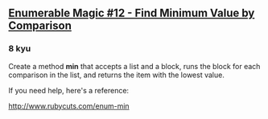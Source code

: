 <h2><a href=https://www.codewars.com/kata/545abc2d85166a08bd000f80/train/ruby target="_blank">Enumerable Magic #12 - Find Minimum Value by Comparison</a></h2><h3>8 kyu</h3><p>Create a method <strong>min</strong> that accepts a list and a block, runs the block for each comparison in the list, and returns the item with the lowest value.</p><p>If you need help, here's a reference:</p><p><a href="http://www.rubycuts.com/enum-min" data-turbolinks="false" target="_blank">http://www.rubycuts.com/enum-min</a></p>